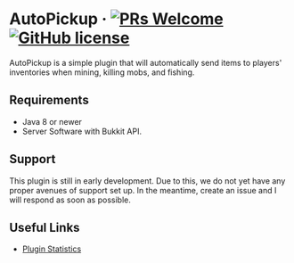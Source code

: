# AutoPickup &middot; [![PRs Welcome](https://img.shields.io/badge/PRs-welcome-brightgreen.svg?style=flat-square)](http://makeapullrequest.com) [![GitHub license](https://img.shields.io/badge/license-MIT-blue.svg?style=flat-square)](https://github.com/JadedMC/AutoPickup/blob/master/LICENSE)

AutoPickup is a simple plugin that will automatically send items to players' inventories when mining, killing mobs, and fishing.

## Requirements
* Java 8 or newer
* Server Software with Bukkit API.

## Support
This plugin is still in early development. Due to this, we do not yet have any proper avenues of support set up. In the meantime, create an issue and I will respond as soon as possible.

## Useful Links
* [Plugin Statistics](https://bstats.org/plugin/bukkit/Auto%20Pickup/18302)